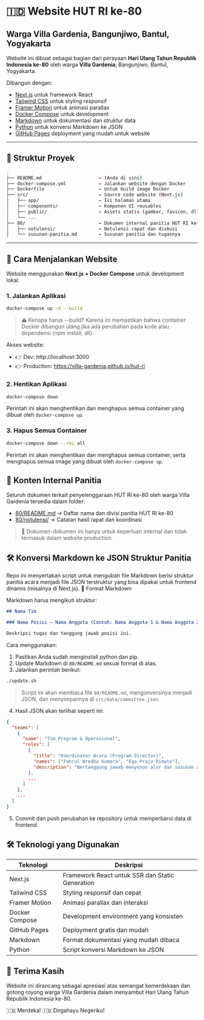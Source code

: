 # 🇮🇩 Website HUT RI ke-80
## Warga Villa Gardenia, Bangunjiwo, Bantul, Yogyakarta

Website ini dibuat sebagai bagian dari perayaan **Hari Ulang Tahun Republik Indonesia ke-80** oleh warga **Villa Gardenia**, Bangunjiwo, Bantul, Yogyakarta.

Dibangun dengan:
- [Next.js](https://nextjs.org/) untuk framework React
- [Tailwind CSS](https://tailwindcss.com/) untuk styling responsif
- [Framer Motion](https://www.framer.com/motion/)  untuk animasi parallax
- [Docker Compose](https://docs.docker.com/compose/)  untuk development
- [Markdown](https://www.markdownguide.org/) untuk dokumentasi dan struktur data
- [Python](https://www.python.org/) untuk konversi Markdown ke JSON
- [GitHub Pages](https://pages.github.com/)  deployment yang mudah untuk website

---

## 📁 Struktur Proyek

```bash
.
├── README.md                     ← (Anda di sini)
├── docker-compose.yml            ← Jalankan website dengan Docker
├── Dockerfile                    ← Untuk build image Docker
├── src/                          ← Source code website (Next.js)
│   ├── app/                      ← Isi halaman utama
│   ├── components/               ← Komponen UI reusables
│   ├── public/                   ← Assets statis (gambar, favicon, dll)
│   └── ...
├── 80/                           ← Dokumen internal panitia HUT RI ke-80
│   ├── notulensi/                ← Notulensi rapat dan diskusi
│   └── susunan-panitia.md        ← Susunan panitia dan tugasnya

```

---

## 🚀 Cara Menjalankan Website

Website menggunakan **Next.js + Docker Compose** untuk development lokal.

### 1. Jalankan Aplikasi

```bash
docker-compose up -d --build
```

> ⚠️ Kenapa harus --build? Karena ini memastikan bahwa container Docker dibangun ulang jika ada perubahan pada kode atau dependensi (npm install, dll).

Akses website: 

- 👉 Dev: http://localhost:3000
- 👉 Production: https://villa-gardenia.github.io/hut-ri   

### 2. Hentikan Aplikasi

```bash
docker-compose down
```

Perintah ini akan menghentikan dan menghapus semua container yang dibuat oleh `docker-compose up`.

### 3. Hapus Semua Container

```bash
docker-compose down --rmi all
```

Perintah ini akan menghentikan dan menghapus semua container, serta menghapus semua image yang dibuat oleh `docker-compose up`.

## 📂 Konten Internal Panitia 

Seluruh dokumen terkait penyelenggaraan HUT RI ke-80 oleh warga Villa Gardenia  tersedia dalam folder: 

- [80/README.md](/80) → Daftar nama dan divisi panitia HUT RI ke-80
- [80/notulensi/](/80/notulensi) → Catatan hasil rapat dan koordinasi
     
> 📝 Dokumen-dokumen ini hanya untuk keperluan internal dan tidak termasuk dalam website production.

## 🛠️ Konversi Markdown ke JSON Struktur Panitia

Repo ini menyertakan script untuk mengubah file Markdown berisi struktur panitia acara menjadi file JSON terstruktur yang bisa dipakai untuk frontend dinamis (misalnya di Next.js).
📄 Format Markdown

Markdown harus mengikuti struktur:
```markdown
## Nama Tim

### Nama Posisi – Nama Anggota (Contoh: Nama Anggota 1 & Nama Anggota 2)

Deskripsi tugas dan tanggung jawab posisi ini.
```

Cara menggunakan:
1. Pastikan Anda sudah menginstall python dan pip.
2. Update Markdown di `80/README.md` sesuai format di atas.
3. Jalankan perintah berikut:
```bash
./update.sh
```
> Script ini akan membaca file `80/README.md`, mengonversinya menjadi JSON, dan menyimpannya di `src/data/committee.json`.
4. Hasil JSON akan terlihat seperti ini:
```json
{
  "teams": [
    {
      "name": "Tim Program & Operasional",
      "roles": [
        {
          "title": "Koordinator Acara (Program Director)",
          "names": ["Fahrul Wredha Kumara", "Ega Praja Rimata"],
          "description": "Bertanggung jawab menyusun alur dan susunan acara dari awal hingga akhir."
        },
        ...
      ]
    },
    ...
  ]
}
```
5. Commit dan push perubahan ke repository untuk memperbarui data di frontend.


## 🛠 Teknologi yang Digunakan

| Teknologi | Deskripsi |
|-----------|-----------|
| Next.js | Framework React untuk SSR dan Static Generation |
| Tailwind CSS | Styling responsif dan cepat |
| Framer Motion | Animasi parallax dan interaksi |
| Docker Compose | Development environment yang konsisten |
| GitHub Pages | Deployment gratis dan mudah |
| Markdown | Format dokumentasi yang mudah dibaca |
| Python | Script konversi Markdown ke JSON |

## 🙌 Terima Kasih 

Website ini dirancang sebagai apresiasi atas semangat kemerdekaan dan gotong royong warga Villa Gardenia  dalam menyambut Hari Ulang Tahun Republik Indonesia ke-80. 

🇮🇩 Merdeka!
🇮🇩 Dirgahayu Negeriku! 
